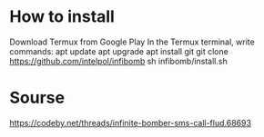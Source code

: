 # How to install
Download Termux from Google Play
In the Termux terminal, write commands:
apt update
apt upgrade
apt install git
git clone https://github.com/intelpol/infibomb
sh infibomb/install.sh
# Sourse
 https://codeby.net/threads/infinite-bomber-sms-call-flud.68693
